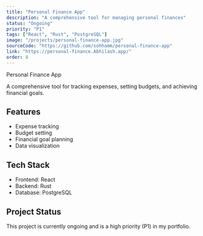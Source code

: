 ```yaml
---
title: "Personal Finance App"
description: "A comprehensive tool for managing personal finances"
status: "Ongoing"
priority: "P1"
tags: ["React", "Rust", "PostgreSQL"]
image: "/projects/personal-finance-app.jpg"
sourceCode: "https://github.com/sohhamm/personal-finance-app"
link: "https://personal-finance.Abhilash.app/"
order: 8
---
```


Personal Finance App

A comprehensive tool for tracking expenses, setting budgets, and achieving financial goals.

## Features

- Expense tracking
- Budget setting
- Financial goal planning
- Data visualization

## Tech Stack

- Frontend: React
- Backend: Rust
- Database: PostgreSQL

## Project Status

This project is currently ongoing and is a high priority (P1) in my portfolio.
